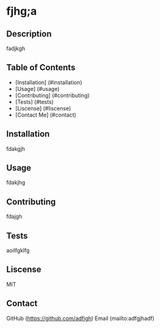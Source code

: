 # fjhg;a

  ## Description
  fadjkgh
  
  ## Table of Contents
  - [Installation] (#installation)
  - [Usage] (#usage)
  - [Contributing] (#contributing)
  - [Tests] (#tests)
  - [Liscense] (#liscense)
  - [Contact Me] (#contact)
  
  ## Installation
  fdakgjh
  
  ## Usage
  fdakjhg
  
  ## Contributing
  fdajgh
  
  ## Tests
  aoilfgklfg
  
  ## Liscense
  MIT
  
  ## Contact
  GitHub (https://github.com/adfjgh)
  Email (mailto:adfgjhadf)
  